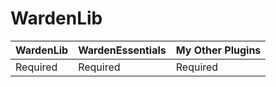 # WardenLib

| WardenLib | WardenEssentials | My Other Plugins |
|-----------|------------------|------------------|
| Required  | Required         | Required         |
